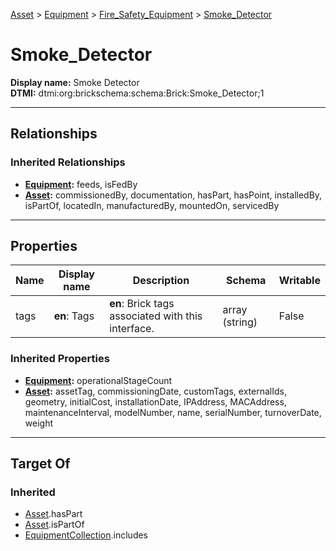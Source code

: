 [Asset](../../Asset.md) > [Equipment](../Equipment.md) > [Fire_Safety_Equipment](Fire_Safety_Equipment.md) > [Smoke_Detector](#)
# Smoke_Detector

**Display name:** Smoke Detector<br />
**DTMI:** dtmi:org:brickschema:schema:Brick:Smoke_Detector;1

---

## Relationships
### Inherited Relationships
* **[Equipment](../Equipment.md):** feeds, isFedBy
* **[Asset](../../Asset.md):** commissionedBy, documentation, hasPart, hasPoint, installedBy, isPartOf, locatedIn, manufacturedBy, mountedOn, servicedBy

---

## Properties
|Name|Display name|Description|Schema|Writable|
|-|-|-|-|-|
|tags|**en**: Tags|**en**: Brick tags associated with this interface.|array (string)|False|
### Inherited Properties
* **[Equipment](../Equipment.md):** operationalStageCount
* **[Asset](../../Asset.md):** assetTag, commissioningDate, customTags, externalIds, geometry, initialCost, installationDate, IPAddress, MACAddress, maintenanceInterval, modelNumber, name, serialNumber, turnoverDate, weight

---

## Target Of
### Inherited
* [Asset](../../Asset.md).hasPart
* [Asset](../../Asset.md).isPartOf
* [EquipmentCollection](../../../Collection/AssetCollection/EquipmentCollection/EquipmentCollection.md).includes
